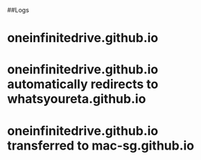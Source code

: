 ##Logs
# oneinfinitedrive.github.io
# oneinfinitedrive.github.io automatically redirects to whatsyoureta.github.io
# oneinfinitedrive.github.io transferred to mac-sg.github.io
